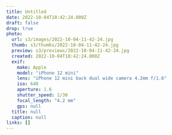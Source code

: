 ```yaml
---
title: Untitled
date: 2022-10-04T18:42:24.000Z
draft: false
drop: true
photo:
  url: s3/images/2022-10-04-11-42-24.jpg
  thumb: s3/thumbs/2022-10-04-11-42-24.jpg
  preview: s3/previews/2022-10-04-11-42-24.jpg
  created: 2022-10-04T18:42:24.000Z
  exif:
    make: Apple
    model: "iPhone 12 mini"
    lens: "iPhone 12 mini back dual wide camera 4.2mm f/1.6"
    iso: 640
    aperture: 1.6
    shutter_speed: 1/30
    focal_length: "4.2 mm"
    gps: null
  title: null
  caption: null
links: []
---
```

